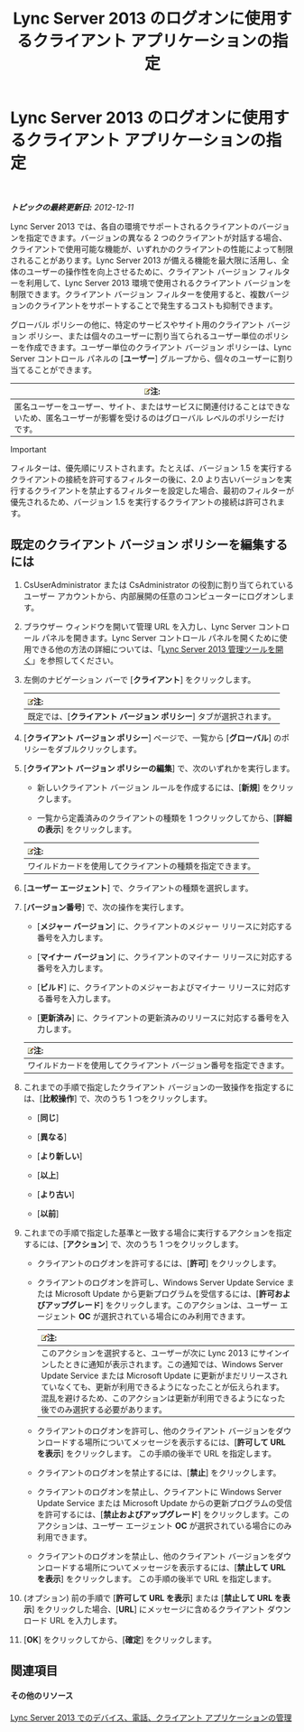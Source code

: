 ﻿---
title: Lync Server 2013 のログオンに使用するクライアント アプリケーションの指定
TOCTitle: Lync Server 2013 のログオンに使用するクライアント アプリケーションの指定
ms:assetid: d256a581-9a48-4d1a-82cc-2e1f520d7d2e
ms:mtpsurl: https://technet.microsoft.com/ja-jp/library/Gg182591(v=OCS.15)
ms:contentKeyID: 48273718
ms.date: 05/19/2016
mtps_version: v=OCS.15
ms.translationtype: HT
---

# Lync Server 2013 のログオンに使用するクライアント アプリケーションの指定

 

_**トピックの最終更新日:** 2012-12-11_

Lync Server 2013 では、各自の環境でサポートされるクライアントのバージョンを指定できます。バージョンの異なる 2 つのクライアントが対話する場合、クライアントで使用可能な機能が、いずれかのクライアントの性能によって制限されることがあります。Lync Server 2013 が備える機能を最大限に活用し、全体のユーザーの操作性を向上させるために、クライアント バージョン フィルターを利用して、Lync Server 2013 環境で使用されるクライアント バージョンを制限できます。クライアント バージョン フィルターを使用すると、複数バージョンのクライアントをサポートすることで発生するコストも抑制できます。

グローバル ポリシーの他に、特定のサービスやサイト用のクライアント バージョン ポリシー、または個々のユーザーに割り当てられるユーザー単位のポリシーを作成できます。ユーザー単位のクライアント バージョン ポリシーは、Lync Server コントロール パネルの \[**ユーザー**\] グループから、個々のユーザーに割り当てることができます。

<table>
<thead>
<tr class="header">
<th><img src="images/Gg412781.note(OCS.15).gif" title="note" alt="note" />注:</th>
</tr>
</thead>
<tbody>
<tr class="odd">
<td>匿名ユーザーをユーザー、サイト、またはサービスに関連付けることはできないため、匿名ユーザーが影響を受けるのはグローバル レベルのポリシーだけです。</td>
</tr>
</tbody>
</table>



> [!IMPORTANT]
> フィルターは、優先順にリストされます。たとえば、バージョン 1.5 を実行するクライアントの接続を許可するフィルターの後に、2.0 より古いバージョンを実行するクライアントを禁止するフィルターを設定した場合、最初のフィルターが優先されるため、バージョン 1.5 を実行するクライアントの接続は許可されます。



## 既定のクライアント バージョン ポリシーを編集するには

1.  CsUserAdministrator または CsAdministrator の役割に割り当てられているユーザー アカウントから、内部展開の任意のコンピューターにログオンします。

2.  ブラウザー ウィンドウを開いて管理 URL を入力し、Lync Server コントロール パネルを開きます。Lync Server コントロール パネルを開くために使用できる他の方法の詳細については、「[Lync Server 2013 管理ツールを開く](lync-server-2013-open-lync-server-administrative-tools.md)」を参照してください。

3.  左側のナビゲーション バーで \[**クライアント**\] をクリックします。
    
    <table>
    <thead>
    <tr class="header">
    <th><img src="images/Gg412781.note(OCS.15).gif" title="note" alt="note" />注:</th>
    </tr>
    </thead>
    <tbody>
    <tr class="odd">
    <td>既定では、[<strong>クライアント バージョン ポリシー</strong>] タブが選択されます。</td>
    </tr>
    </tbody>
    </table>


4.  \[**クライアント バージョン ポリシー**\] ページで、一覧から \[**グローバル**\] のポリシーをダブルクリックします。

5.  \[**クライアント バージョン ポリシーの編集**\] で、次のいずれかを実行します。
    
      - 新しいクライアント バージョン ルールを作成するには、\[**新規**\] をクリックします。
    
      - 一覧から定義済みのクライアントの種類を 1 つクリックしてから、\[**詳細の表示**\] をクリックします。
    
    <table>
    <thead>
    <tr class="header">
    <th><img src="images/Gg412781.note(OCS.15).gif" title="note" alt="note" />注:</th>
    </tr>
    </thead>
    <tbody>
    <tr class="odd">
    <td>ワイルドカードを使用してクライアントの種類を指定できます。</td>
    </tr>
    </tbody>
    </table>


6.  \[**ユーザー エージェント**\] で、クライアントの種類を選択します。

7.  \[**バージョン番号**\] で、次の操作を実行します。
    
      - \[**メジャー バージョン**\] に、クライアントのメジャー リリースに対応する番号を入力します。
    
      - \[**マイナー バージョン**\] に、クライアントのマイナー リリースに対応する番号を入力します。
    
      - \[**ビルド**\] に、クライアントのメジャーおよびマイナー リリースに対応する番号を入力します。
    
      - \[**更新済み**\] に、クライアントの更新済みのリリースに対応する番号を入力します。
    
    <table>
    <thead>
    <tr class="header">
    <th><img src="images/Gg412781.note(OCS.15).gif" title="note" alt="note" />注:</th>
    </tr>
    </thead>
    <tbody>
    <tr class="odd">
    <td>ワイルドカードを使用してクライアント バージョン番号を指定できます。</td>
    </tr>
    </tbody>
    </table>


8.  これまでの手順で指定したクライアント バージョンの一致操作を指定するには、\[**比較操作**\] で、次のうち 1 つをクリックします。
    
      - \[**同じ**\]
    
      - \[**異なる**\]
    
      - \[**より新しい**\]
    
      - \[**以上**\]
    
      - \[**より古い**\]
    
      - \[**以前**\]

9.  これまでの手順で指定した基準と一致する場合に実行するアクションを指定するには、\[**アクション**\] で、次のうち 1 つをクリックします。
    
      - クライアントのログオンを許可するには、\[**許可**\] をクリックします。
    
      - クライアントのログオンを許可し、Windows Server Update Service または Microsoft Update から更新プログラムを受信するには、\[**許可およびアップグレード**\] をクリックします。このアクションは、ユーザー エージェント **OC** が選択されている場合にのみ利用できます。
        
        <table>
        <thead>
        <tr class="header">
        <th><img src="images/Gg412781.note(OCS.15).gif" title="note" alt="note" />注:</th>
        </tr>
        </thead>
        <tbody>
        <tr class="odd">
        <td>このアクションを選択すると、ユーザーが次に Lync 2013 にサインインしたときに通知が表示されます。この通知では、Windows Server Update Service または Microsoft Update に更新がまだリリースされていなくても、更新が利用できるようになったことが伝えられます。混乱を避けるため、このアクションは更新が利用できるようになった後でのみ選択する必要があります。</td>
        </tr>
        </tbody>
        </table>
    
      - クライアントのログオンを許可し、他のクライアント バージョンをダウンロードする場所についてメッセージを表示するには、\[**許可して URL を表示**\] をクリックします。 この手順の後半で URL を指定します。
    
      - クライアントのログオンを禁止するには、\[**禁止**\] をクリックします。
    
      - クライアントのログオンを禁止し、クライアントに Windows Server Update Service または Microsoft Update からの更新プログラムの受信を許可するには、\[**禁止およびアップグレード**\] をクリックします。このアクションは、ユーザー エージェント **OC** が選択されている場合にのみ利用できます。
    
      - クライアントのログオンを禁止し、他のクライアント バージョンをダウンロードする場所についてメッセージを表示するには、\[**禁止して URL を表示**\] をクリックします。 この手順の後半で URL を指定します。

10. (オプション) 前の手順で \[**許可して URL を表示**\] または \[**禁止して URL を表示**\] をクリックした場合、\[**URL**\] にメッセージに含めるクライアント ダウンロード URL を入力します。

11. \[**OK**\] をクリックしてから、\[**確定**\] をクリックします。

## 関連項目

#### その他のリソース

[Lync Server 2013 でのデバイス、電話、クライアント アプリケーションの管理](lync-server-2013-managing-devices-phones-and-client-applications.md)

